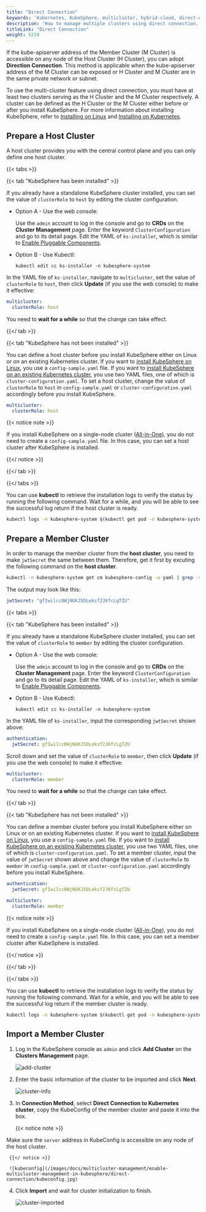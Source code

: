 ```yaml
---
title: "Direct Connection"
keywords: 'Kubernetes, KubeSphere, multicluster, hybrid-cloud, direct-connection'
description: 'How to manage multiple clusters using direct connection.'
titleLink: "Direct Connection"
weight: 5210
---
```


If the kube-apiserver address of the Member Cluster (M Cluster) is accessible on any node of the Host Cluster (H Cluster), you can adopt **Direction Connection**. This method is applicable when the kube-apiserver address of the M Cluster can be exposed or H Cluster and M Cluster are in the same private network or subnet.

To use the multi-cluster feature using direct connection, you must have at least two clusters serving as the H Cluster and the M Cluster respectively. A cluster can be defined as the H Cluster or the M Cluster either before or after you install KubeSphere. For more information about installing KubeSphere, refer to [Installing on Linux](../../../installing-on-linux) and [Installing on Kubernetes](../../../installing-on-kubernetes).

## Prepare a Host Cluster

A host cluster provides you with the central control plane and you can only define one host cluster.

{{< tabs >}}

{{< tab "KubeSphere has been installed" >}}

If you already have a standalone KubeSphere cluster installed, you can set the value of  `clusterRole` to `host` by editing the cluster configuration.

- Option A - Use the web console:

  Use the `admin` account to log in the console and go to **CRDs** on the **Cluster Management** page. Enter the keyword `ClusterConfiguration` and go to its detail page. Edit the YAML of `ks-installer`, which is similar to [Enable Pluggable Components](../../../pluggable-components/).

- Option B - Use Kubectl:

  ```shell
  kubectl edit cc ks-installer -n kubesphere-system
  ```

In the YAML file of `ks-installer`, navigate to `multicluster`, set the value of `clusterRole` to `host`, then click **Update** (if you use the web console) to make it effective:

```yaml
multicluster:
  clusterRole: host
```

You need to **wait for a while** so that the change can take effect.

{{</ tab >}}

{{< tab "KubeSphere has not been installed" >}}

You can define a host cluster before you install KubeSphere either on Linux or on an existing Kubernetes cluster. If you want to [install KubeSphere on Linux](../../../installing-on-linux/introduction/multioverview/#1-create-an-example-configuration-file), you use a `config-sample.yaml` file. If you want to [install KubeSphere on an existing Kubernetes cluster](../../../installing-on-kubernetes/introduction/overview/#deploy-kubesphere), you use two YAML files, one of which is `cluster-configuration.yaml`. To set a host cluster, change the value of `clusterRole` to `host` in `config-sample.yaml` or `cluster-configuration.yaml` accordingly before you install KubeSphere.

```yaml
multicluster:
  clusterRole: host
```

{{< notice note >}}

If you install KubeSphere on a single-node cluster ([All-in-One](../../../quick-start/all-in-one-on-linux/)), you do not need to create a `config-sample.yaml` file. In this case, you can set a host cluster after KubeSphere is installed.

{{</ notice >}} 

{{</ tab >}}

{{</ tabs >}}

You can use **kubectl** to retrieve the installation logs to verify the status by running the following command. Wait for a while, and you will be able to see the successful log return if the host cluster is ready.

```bash
kubectl logs -n kubesphere-system $(kubectl get pod -n kubesphere-system -l app=ks-install -o jsonpath='{.items[0].metadata.name}') -f
```

## Prepare a Member Cluster

In order to manage the member cluster from the **host cluster**, you need to make `jwtSecret` the same between them. Therefore, get it first by excuting the following command on the **host cluster**.

```bash
kubectl -n kubesphere-system get cm kubesphere-config -o yaml | grep -v "apiVersion" | grep jwtSecret
```

The output may look like this:

```yaml
jwtSecret: "gfIwilcc0WjNGKJ5DLeksf2JKfcLgTZU"
```

{{< tabs >}}

{{< tab "KubeSphere has been installed" >}}

If you already have a standalone KubeSphere cluster installed, you can set the value of  `clusterRole` to `member` by editing the cluster configuration.

- Option A - Use the web console:

  Use the  `admin` account to log in the console and go to **CRDs** on the **Cluster Management** page. Enter the keyword `ClusterConfiguration` and go to its detail page. Edit the YAML of `ks-installer`, which is similar to [Enable Pluggable Components](../../../pluggable-components/).

- Option B - Use Kubectl:

  ```shell
  kubectl edit cc ks-installer -n kubesphere-system
  ```

In the YAML file of `ks-installer`, input the corresponding `jwtSecret` shown above:

```yaml
authentication:
  jwtSecret: gfIwilcc0WjNGKJ5DLeksf2JKfcLgTZU
```

Scroll down and set the value of `clusterRole` to `member`, then click **Update** (if you use the web console) to make it effective:

```yaml
multicluster:
  clusterRole: member
```

You need to **wait for a while** so that the change can take effect.

{{</ tab >}}

{{< tab "KubeSphere has not been installed" >}}

You can define a member cluster before you install KubeSphere either on Linux or on an existing Kubernetes cluster. If you want to [install KubeSphere on Linux](../../../installing-on-linux/introduction/multioverview/#1-create-an-example-configuration-file), you use a `config-sample.yaml` file. If you want to [install KubeSphere on an existing Kubernetes cluster](../../../installing-on-kubernetes/introduction/overview/#deploy-kubesphere), you use two YAML files, one of which is `cluster-configuration.yaml`. To set a member cluster, input the value of `jwtSecret` shown above and change the value of `clusterRole` to `member` in `config-sample.yaml` or `cluster-configuration.yaml` accordingly before you install KubeSphere.

```yaml
authentication:
  jwtSecret: gfIwilcc0WjNGKJ5DLeksf2JKfcLgTZU
```

```yaml
multicluster:
  clusterRole: member
```

{{< notice note >}}

If you install KubeSphere on a single-node cluster ([All-in-One](../../../quick-start/all-in-one-on-linux/)), you do not need to create a `config-sample.yaml` file. In this case, you can set a member cluster after KubeSphere is installed.

{{</ notice >}} 

{{</ tab >}}

{{</ tabs >}}

You can use **kubectl** to retrieve the installation logs to verify the status by running the following command. Wait for a while, and you will be able to see the successful log return if the member cluster is ready.

```bash
kubectl logs -n kubesphere-system $(kubectl get pod -n kubesphere-system -l app=ks-install -o jsonpath='{.items[0].metadata.name}') -f
```

## Import a Member Cluster

1. Log in the KubeSphere console as `admin` and click **Add Cluster** on the **Clusters Management** page.
   
   ![add-cluster](/images/docs/multicluster-management/enable-multicluster-management-in-kubesphere/direct-connection/add-cluster.png)

2. Enter the basic information of the cluster to be imported and click **Next**.

     ![cluster-info](/images/docs/multicluster-management/enable-multicluster-management-in-kubesphere/direct-connection/cluster-info.png)

3. In **Connection Method**, select **Direct Connection to Kubernetes cluster**, copy the KubeConfig of the member cluster and paste it into the box.

     {{< notice note >}}

Make sure the `server` address in KubeConfig is accessible on any node of the host cluster.

     {{</ notice >}}
    
     ![kubeconfig](/images/docs/multicluster-management/enable-multicluster-management-in-kubesphere/direct-connection/kubeconfig.jpg)

4. Click **Import** and wait for cluster initialization to finish.
   
     ![cluster-imported](/images/docs/multicluster-management/enable-multicluster-management-in-kubesphere/direct-connection/cluster-imported.png)
